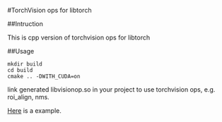 #TorchVision ops for libtorch

##Intruction

This is cpp version of torchvision ops for libtorch

##Usage

```
mkdir build
cd build
cmake .. -DWITH_CUDA=on
```

link generated libvisionop.so in your project to use torchvision ops, e.g. roi_align, nms.

[Here](https://github.com/vghost2008/mmdetection_cpp) is a example.
